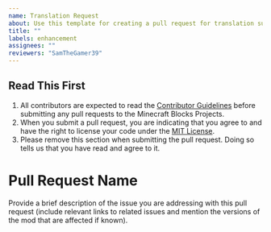 ```yaml
---
name: Translation Request
about: Use this template for creating a pull request for translation support.
title: ""
labels: enhancement
assignees: ""
reviewers: "SamTheGamer39"
---
```


## Read This First
1. All contributors are expected to read the [Contributor Guidelines](/.github/CONTRIBUTING.md) before submitting any pull requests to the Minecraft Blocks Projects.
2. When you submit a pull request, you are indicating that you agree to and have the right to license your code under the [MIT License](/LICENSE).
3. Please remove this section when submitting the pull request. Doing so tells us that you have read and agree to it.

# Pull Request Name
Provide a brief description of the issue you are addressing with this pull request
(include relevant links to related issues and mention the versions of the mod that are affected
if known).